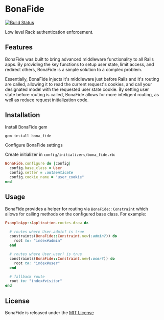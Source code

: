 # BonaFide

[![Build Status](https://travis-ci.org/Tyr0/bona_fide.png?branch=master)](https://travis-ci.org/Tyr0/bona_fide)

Low level Rack authentication enforcement.

## Features

BonaFide was built to bring advanced middleware functionality to all Rails apps. By providing the key functions to setup user state, limit access, and redirect others, BonaFide is a simple solution to a complex problem.

Essentially, BonaFide injects it's middleware just before Rails and it's routing are called, allowing it to read the current request's cookies, and call your designated model with the requested user state cookie. By setting user state before routing is called, BonaFide allows for more inteligent routing, as well as reduce request initialization code.

## Installation

Install BonaFide gem

```ruby
gem install bona_fide
```

Configure BonaFide settings

Create initializer in `config/initializers/bona_fide.rb`:

```ruby
BonaFide.configure do |config|
  config.base_class = User
  config.setter = :authenticate
  config.cookie_name = "user_cookie"
end
```

## Usage

BonaFide provides a helper for routing via `BonaFide::Constraint` which allows for calling methods on the configured base class. For example:

```ruby
ExampleApp::Application.routes.draw do

  # routes where User.admin? is true
  constraints(BonaFide::Constraint.new(:admin?)) do
    root to: "index#admin"
  end

  # routes where User.user? is true
  constraints(BonaFide::Constraint.new(:user?)) do
    root to: "index#user"
  end

  # fallback route
  root to: "index#visitor"
end
```

## License

BonaFide is released under the [MIT License](http://www.opensource.org/licenses/MIT)
